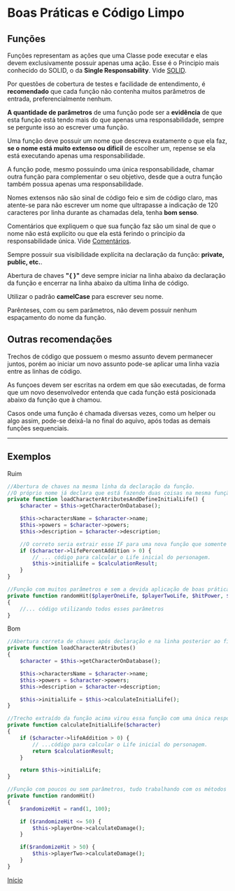 # Boas Práticas e Código Limpo

## Funções

Funções representam as ações que uma Classe pode executar e elas devem exclusivamente possuir apenas uma ação. Esse é o Principio mais conhecido do SOLID, o da **Single Responsability**. Vide [SOLID](SOLID.md).

Por questões de cobertura de testes e facilidade de entendimento, é **recomendado** que cada função não contenha muitos parâmetros de entrada, preferencialmente nenhum.

**A quantidade de parâmetros** de uma função pode ser a **evidência** de que esta função está tendo mais do que apenas uma responsabilidade, sempre se pergunte isso ao escrever uma função.

Uma função deve possuir um nome que descreva exatamente o que ela faz, **se o nome está muito extenso ou dificil** de escolher um, repense se ela está executando apenas uma responsabilidade.

A função pode, mesmo possuindo uma única responsabilidade, chamar outra função para complementar o seu objetivo, desde que a outra função também possua apenas uma responsabilidade.

Nomes extensos não são sinal de código feio e sim de código claro, mas atente-se para não escrever um nome que ultrapasse a indicação de 120 caracteres por linha durante as chamadas dela, tenha **bom senso**.

Comentários que expliquem o que sua função faz são um sinal de que o nome não está explícito ou que ela está ferindo o princípio da responsabilidade única. Vide [Comentários](Comentarios.md).

Sempre possuir sua visibilidade explícita na declaração da função: **private, public, etc.**.

Abertura de chaves **"{ }"** deve sempre iniciar na linha abaixo da declaração da função e encerrar na linha abaixo da ultima linha de código.

Utilizar o padrão **camelCase** para escrever seu nome.

Parênteses, com ou sem parâmetros, não devem possuir nenhum espaçamento do nome da função.

## Outras recomendações

Trechos de código que possuem o mesmo assunto devem permanecer juntos, porém ao iniciar um novo assunto pode-se aplicar uma linha vazia entre as linhas de código.

As funçoes devem ser escritas na ordem em que são executadas, de forma que um novo desenvolvedor entenda que cada função está posicionada abaixo da função que à chamou.

Casos onde uma função é chamada diversas vezes, como um helper ou algo assim, pode-se deixá-la no final do aquivo, após todas as demais funções sequenciais.

-------------------------

## Exemplos

Ruim

```PHP
//Abertura de chaves na mesma linha da declaração da função.
//O próprio nome já declara que está fazendo duas coisas na mesma função
private function loadCharacterAtributesAndDefineInitialLife() {
    $character = $this->getCharacterOnDatabase();

    $this->charactersName = $character->name;
    $this->powers = $character->powers;
    $this->description = $character->description;

    //O correto seria extrair esse IF para uma nova função que somente faça o cálculo desse atributo.
    if ($character->lifePercentAddition > 0) {
        // ... código para calcular o Life inicial do personagem.
        $this->initialLife = $calculationResult;
    }
}

//Função com muitos parâmetros e sem a devida aplicação de boas práticas para descrever os parâmetros.
private function randomHit($playerOneLife, $playerTwoLife, $hitPower, $hitAdditionalByCombo)
{
    //... código utilizando todos esses parâmetros
}

```

Bom

```PHP
//Abertura correta de chaves após declaração e na linha posterior ao fim do código;
private function loadCharacterAtributes()
{
    $character = $this->getCharacterOnDatabase();

    $this->charactersName = $character->name;
    $this->powers = $character->powers;
    $this->description = $character->description;

    $this->initialLife = $this->calculateInitialLife();
}

//Trecho extraído da função acima virou essa função com uma única responsabilidade.
private function calculateInitialLife($character)
{
    if ($character->lifeAddition > 0) {
        // ...código para calcular o Life inicial do personagem.
        return $calculationResult;
    }

    return $this->initialLife;
}

//Função com poucos ou sem parâmetros, tudo trabalhando com os métodos e atributos do objeto instanciado.
private function randomHit()
{
    $randomizeHit = rand(1, 100);

    if ($randomizeHit <= 50) {
        $this->playerOne->calculateDamage();
    }

    if($randomizeHit > 50) {
        $this->playerTwo->calculateDamage();
    }
}
```

[Início](PHP.md)
